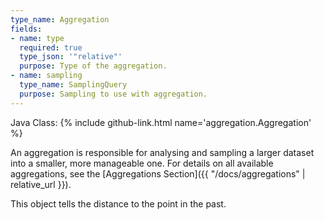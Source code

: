 ```yaml
---
type_name: Aggregation
fields:
- name: type
  required: true
  type_json: '"relative"'
  purpose: Type of the aggregation.
- name: sampling
  type_name: SamplingQuery
  purpose: Sampling to use with aggregation.
---
```

Java Class: {% include github-link.html name='aggregation.Aggregation' %}

An aggregation is responsible for analysing and sampling a larger dataset into a smaller, more manageable one.
For details on all available aggregations, see the [Aggregations Section]({{ "/docs/aggregations" | relative_url }}).

This object tells the distance to the point in the past.
